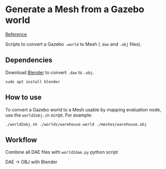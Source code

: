 Generate a Mesh from a Gazebo world
=======================================

[Reference](https://stackoverflow.com/questions/62903784/how-to-convert-a-gazebo-world-to-a-point-cloud)

Scripts to convert a Gazebo `.world` to Mesh (`.dae` and `.obj` files).

## Dependencies

Download [Blender](https://www.blender.org/) to convert `.dae` to `.obj`.
```shell script
sudo apt install blender
```

## How to use

To convert a Gazebo world to a Mesh usable by mapping evaluation node,
use the `world2obj.sh` script. For example:
```shell script
./world2obj.sh ./worlds/warehouse.world ./meshes/warehouse.obj
```

## Workflow

Combine all DAE files with `world2dae.py` python script

DAE -> OBJ with Blender
